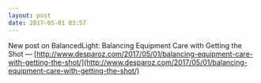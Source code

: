 ```yaml
---
layout: post
date: 2017-05-01 03:57
---
```

New post on BalancedLight: Balancing Equipment Care with Getting the Shot — [http://www.desparoz.com/2017/05/01/balancing-equipment-care-with-getting-the-shot/](http://www.desparoz.com/2017/05/01/balancing-equipment-care-with-getting-the-shot/)
